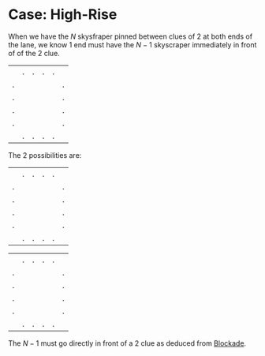 # Case: High-Rise
<!-- #SQUARK live!
| dest = cases/high-rise
| capt = $N$ pinned between $2$ clues
| index = cases
| date = 2025 May 9
-->

When we have the $N$ skysfraper pinned between clues of $2$ at both ends of the lane, we know 1 end must have the $N-1$ skyscraper immediately in front of of the $2$ clue.

<div class="puzzle">

|||||||
| :- | :- | :- | :- | :- | :- |
|    |  . |  . |  . |  . |    |
|  . |    |    |    |    |  . |
|  . |    |    |    |    |  . |
|  . |    |    |    |    |  . |
|  . |    |    |    |    |  . |
|    |  . |  . |  . |  . |    |

</div>

The 2 possibilities are:

<div class="puzzle">

|||||||
| :- | :- | :- | :- | :- | :- |
|    |  . |  . |  . |  . |    |
|  . |    |    |    |    |  . |
|  . |    |    |    |    |  . |
|  . |    |    |    |    |  . |
|  . |    |    |    |    |  . |
|    |  . |  . |  . |  . |    |

</div>

<div class="puzzle">

|||||||
| :- | :- | :- | :- | :- | :- |
|    |  . |  . |  . |  . |    |
|  . |    |    |    |    |  . |
|  . |    |    |    |    |  . |
|  . |    |    |    |    |  . |
|  . |    |    |    |    |  . |
|    |  . |  . |  . |  . |    |

</div>


The $N-1$ must go directly in front of a $2$ clue as deduced from [Blockade](blockade.md).
